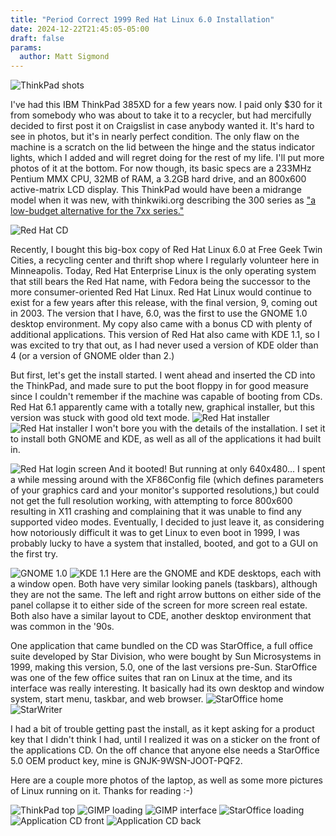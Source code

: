 ```yaml
---
title: "Period Correct 1999 Red Hat Linux 6.0 Installation"
date: 2024-12-22T21:45:05-05:00
draft: false
params:
  author: Matt Sigmond
---
```


![ThinkPad shots](/posts/blog/images/redhat60/IMG_1765.JPEG)

I've had this IBM ThinkPad 385XD for a few years now. I paid only $30 for it from somebody who was about to take it to a recycler, but had mercifully decided to first post it on Craigslist in case anybody wanted it. It's hard to see in photos, but it's in nearly perfect condition. The only flaw on the machine is a scratch on the lid between the hinge and the status indicator lights, which I added and will regret doing for the rest of my life. I'll put more photos of it at the bottom. For now though, its basic specs are a 233MHz Pentium MMX CPU, 32MB of RAM, a 3.2GB hard drive, and an 800x600 active-matrix LCD display. This ThinkPad would have been a midrange model when it was new, with thinkwiki.org describing the 300 series as ["a low-budget alternative for the 7xx series."](https://www.thinkwiki.org/wiki/Category:Models#ThinkPad_300_series)

![Red Hat CD](/posts/blog/images/redhat60/redhatcd.png)

Recently, I bought this big-box copy of Red Hat Linux 6.0 at Free Geek Twin Cities, a recycling center and thrift shop where I regularly volunteer here in Minneapolis. Today, Red Hat Enterprise Linux is the only operating system that still bears the Red Hat name, with Fedora being the successor to the more consumer-oriented Red Hat Linux. Red Hat Linux would continue to exist for a few years after this release, with the final version, 9, coming out in 2003. The version that I have, 6.0, was the first to use the GNOME 1.0 desktop environment. My copy also came with a bonus CD with plenty of additional applications. This version of Red Hat also came with KDE 1.1, so I was excited to try that out, as I had never used a version of KDE older than 4 (or a version of GNOME older than 2.)

But first, let's get the install started. I went ahead and inserted the CD into the ThinkPad, and made sure to put the boot floppy in for good measure since I couldn't remember if the machine was capable of booting from CDs. Red Hat 6.1 apparently came with a totally new, graphical installer, but this version was stuck with good old text mode.
![Red Hat installer](/posts/blog/images/redhat60/IMG_1768.JPEG)
![Red Hat installer](/posts/blog/images/redhat60/IMG_1778.JPEG)
I won't bore you with the details of the installation. I set it to install both GNOME and KDE, as well as all of the applications it had built in. 

![Red Hat login screen](/posts/blog/images/redhat60/IMG_1783.JPEG)
And it booted! But running at only 640x480... I spent a while messing around with the XF86Config file (which defines parameters of your graphics card and your monitor's supported resolutions,) but could not get the full resolution working, with attempting to force 800x600 resulting in X11 crashing and complaining that it was unable to find any supported video modes. Eventually, I decided to just leave it, as considering how notoriously difficult it was to get Linux to even boot in 1999, I was probably lucky to have a system that installed, booted, and got to a GUI on the first try.

![GNOME 1.0](/posts/blog/images/redhat60/IMG_1790.JPEG)
![KDE 1.1](/posts/blog/images/redhat60/IMG_1794.JPEG)
Here are the GNOME and KDE desktops, each with a window open. Both have very similar looking panels (taskbars), although they are not the same. The left and right arrow buttons on either side of the panel collapse it to either side of the screen for more screen real estate. Both also have a similar layout to CDE, another desktop environment that was common in the '90s.

One application that came bundled on the CD was StarOffice, a full office suite developed by Star Division, who were bought by Sun Microsystems in 1999, making this version, 5.0, one of the last versions pre-Sun. StarOffice was one of the few office suites that ran on Linux at the time, and its interface was really interesting. It basically had its own desktop and window system, start menu, taskbar, and web browser. 
![StarOffice home](/posts/blog/images/redhat60/IMG_1802.JPEG)
![StarWriter](/posts/blog/images/redhat60/IMG_1803.JPEG)

I had a bit of trouble getting past the install, as it kept asking for a product key that I didn't think I had, until I realized it was on a sticker on the front of the applications CD. On the off chance that anyone else needs a StarOffice 5.0 OEM product key, mine is GNJK-9WSN-JOOT-PQF2. 

Here are a couple more photos of the laptop, as well as some more pictures of Linux running on it. Thanks for reading :-)

![ThinkPad top](/posts/blog/images/redhat60/IMG_1804.JPEG)
![GIMP loading](/posts/blog/images/redhat60/IMG_1792.JPEG)
![GIMP interface](/posts/blog/images/redhat60/IMG_1793.JPEG)
![StarOffice loading](/posts/blog/images/redhat60/IMG_1800.JPEG)
![Application CD front](/posts/blog/images/redhat60/IMG_1788.JPEG)
![Application CD back](/posts/blog/images/redhat60/IMG_1801.JPEG)
